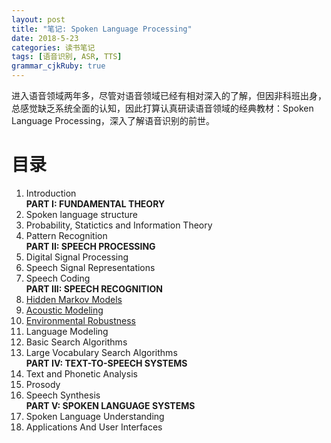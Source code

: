 ```yaml
---
layout: post
title: "笔记: Spoken Language Processing"
date: 2018-5-23
categories: 读书笔记
tags: [语音识别, ASR, TTS]
grammar_cjkRuby: true
---
```


进入语音领域两年多，尽管对语音领域已经有相对深入的了解，但因非科班出身，总感觉缺乏系统全面的认知，因此打算认真研读语音领域的经典教材：Spoken Language Processing，深入了解语音识别的前世。

# 目录
1. Introduction    
**PART I: FUNDAMENTAL THEORY**
2. Spoken language structure
3. Probability, Statictics and Information Theory
4. Pattern Recognition  
**PART II: SPEECH PROCESSING**
5. Digital Signal Processing
6. Speech Signal Representations
7. Speech Coding  
**PART III: SPEECH RECOGNITION**
8. [Hidden Markov Models](http://nbviewer.jupyter.org/github/xingui/book_notes/blob/master/spoken_language_processing/chapter8_hidden_markow_models.ipynb#)
9. [Acoustic Modeling](http://nbviewer.jupyter.org/github/xingui/book_notes/blob/master/spoken_language_processing/9_Acoustic_Modeling.ipynb#)
10. [Environmental Robustness](http://nbviewer.jupyter.org/github/xingui/book_notes/blob/master/spoken_language_processing/10_Environmental_Robustness.ipynb)
11. Language Modeling
12. Basic Search Algorithms
13. Large Vocabulary Search Algorithms  
**PART IV: TEXT-TO-SPEECH SYSTEMS**
14. Text and Phonetic Analysis
15. Prosody
16. Speech Synthesis  
**PART V: SPOKEN LANGUAGE SYSTEMS**
17. Spoken Language Understanding
18. Applications And User Interfaces
